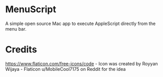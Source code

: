 # MenuScript
A simple open source Mac app to execute AppleScript directly from the menu bar.

# Credits
https://www.flaticon.com/free-icons/code - Icon was created by Royyan Wijaya - Flaticon
u/MobileCool7175 on Reddit for the idea
